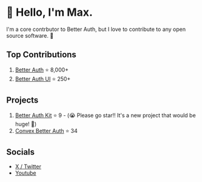 # 👋 Hello, I'm Max.

I'm a core contrbutor to Better Auth, but I love to contribute to any open source software. 👀

## Top Contributions

1. [Better Auth](https://github.com/better-auth/better-auth) ⭐ 8,000+
2. [Better Auth UI](https://github.com/daveyplate/better-auth-ui) ⭐ 250+

## Projects

1. [Better Auth Kit](https://github.com/ping-maxwell/better-auth-kit) ⭐ 9 - (😭 Please go star!! It's a new project that would be huge! 👀)
2. [Convex Better Auth](https://github.com/ping-maxwell/convex-better-auth) ⭐ 34

## Socials

* [X / Twitter](https://x.com/PingStruggles)
* [Youtube](https://www.youtube.com/@Maxwell-Chen)

